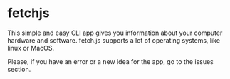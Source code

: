 # fetchjs
This simple and easy CLI app gives you information about your computer hardware and software. 
fetch.js supports a lot of operating systems, like linux or MacOS. 

Please, if you have an error or a new idea for the app, go to the issues section.
